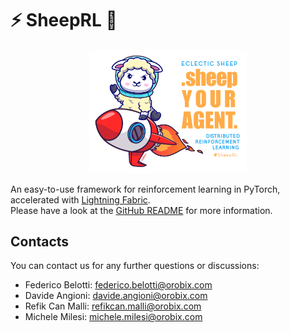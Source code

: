 # ⚡ SheepRL 🐑

<p id="logo" align="center" style="width: 50%; margin: auto;">
    <img src="https://raw.githubusercontent.com/Eclectic-Sheep/sheeprl/main/assets/images/logo_half_scaled.png">
</p>

An easy-to-use framework for reinforcement learning in PyTorch, accelerated with [Lightning Fabric](https://lightning.ai/docs/fabric/stable/).  
Please have a look at the [GitHub README](https://github.com/Eclectic-Sheep/sheeprl) for more information.

## Contacts

You can contact us for any further questions or discussions:

- Federico Belotti: federico.belotti@orobix.com
- Davide Angioni: davide.angioni@orobix.com
- Refik Can Malli: refikcan.malli@orobix.com
- Michele Milesi: michele.milesi@orobix.com